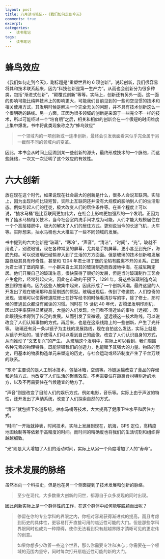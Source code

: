 ```yaml
---
layout: post
title: 八月读书笔记--《我们如何走到今天》
comments: true
excerpt: 
categories:
  -  读书笔记
tags:
  -  读书笔记
---
```



# 蜂鸟效应

《我们如何走到今天》，副标题是“重塑世界的 6 项创新”。说起创新，我们很容易将其和技术联系起来，因为“科技创新是第一生产力”。从而也会创新分为很多种类，包括“渐进式创新”，“颠覆式创新”等等。实际上，创新还有另外一面。这一面的影响可能比纯粹技术上的影响更大，可能我们目前见到的一些司空见惯的技术和相关使用方式，其发明时候是解决一个完全无关的问题，并不具有技术创新这么一个很明确的路线。另一方面，正因为很多领域的创新是来源于一些完全不一样的技术，所以可能经过一个“培育期”之后，相关和相似的创新会在一个很短的时间维度上集中爆发。书中将此类现象称之为“蜂鸟效应”

> 一个领域内的一项创新或一连串创新，最终会引发表面看来似乎完全属于另一截然不同的领域内的变革。

因此，本书会从时间上回溯到某一些创新的源头，最终形成技术的一个脉络，而这些脉络，一次又一次证明了这个效应的有效性。


# 六大创新

放在现在这个时代，如果说现在社会最大的创新是什么，很多人会说互联网。实际上，因为出现时间比较短暂，实际上互联网还并没有大规模的影响到人们的生活形态。例如引起人们的迁徙，极大改变人们的居住条件等。在某个程度上可以说，“抽水马桶”是比互联网更加伟大，在社会上影响更加强烈的一个发明。正因为有了抽水马桶相关技术，当今社会室内洗手间才成为可能，人们才能大规模居住在一个个高层楼房中，极大的解决了人们的居住方式。更别说当今的长途飞机，火车等。实际想来，抽水马桶也大大推进了一些不同领域的发展。

书中提到的六大创新是“玻璃”，“寒冷”，“声音”，“清洁”，“时间”，“光”。玻就不用说了，别说眼镜，现在各种常见的屏幕，尤其是手机屏幕，更小甚至到光纤，海底光缆。可以说玻璃已经输渗入到了生活的方方面面。但是玻璃的技术创新和发展路径极其具有传奇性，甚至和 1204 年君士坦丁堡的沦陷有脱离不开的关系。正因为君士坦丁堡的陷落，一小群来自土耳其的玻璃制造商西渡地中海，在威尼斯定居。他们开展自己的玻璃生意，很快获得了很好的发展，但是当时玻璃制作工艺会产生危险，经常引起火灾。因此在市政的干预下，1291 年，将这些玻璃制造商流放到穆拉诺岛。因为这些人被集中起来，因此形成了一个创新风潮。最终这里的人开发出了现在玻璃那种晶莹剔透的原型。玻璃出现后，传到了修道院，人们惊奇的发现，玻璃可以使得修道院修士在抄写经书的时候看清抄写的字，除了修士，那时候的普通民众都没有阅读的习惯。同时在 15 世纪 40 年代，古腾堡发明印刷机，因此识字率获得显著提高，大量的人们发现，他们看不清近处的事物（远视），因此眼镜技术得到了长足的发展。从而引发了显微镜，望远镜这一技术路线。可以说改变了人们认知事物的方式。再后来，也是在这条线路上的一些创新，产生了光纤等。 玻璃还有另一条以镜子为主线的发展路线，现在自拍这么发达，实际上就是从镜子开始的，镜子使得人们可以看到自己的画像，改变了人们认识自身的方式，从而推动了“文艺复兴”的产生。 从玻璃这个发明中，实际上可以看到，我们周围各种元素的物理特性，既能禁锢我们的创造力，也能赋予其强大的力量。物质的历史，用基本的物质构造单元来塑造的历史，与社会运动或经济制度产生了千丝万缕的联系。

“寒冷”主要说的是人工制冰技术，包括冰箱，空调等。冷链运输改变了食品的存储和运输方式，也改变了人们生活的聚集效应，不再需要住在距离食材特别近的地方，以及不再需要住在气候适宜的地方了。

“声音”则是改变了目前人们的娱乐方式，例如电影，音乐等。实际上由于声波的特性，还开发出了声纳系统，改变了人们探索自然的方式。

“清洁”就包括下水道系统，抽水马桶等技术，大大提高了健康卫生水平和居住方式。

“时间”一开始就钟表，时间技术，实际上发展到现在，航海，GPS 定位，高精度地图绘制等等依赖于高精度的时间。而时间的精确度也将我们的生活切割和组织得越越细致。

“光”则是大大增加了人们的活动时间，实际上从另一个角度增加了人的“寿命”。


# 技术发展的脉络

虽然本向一个科技史，但是也在另一个侧面提到了技术发展和创新的脉络。

> 至少在现代，大多数重大创新的问世，都源自于众多发现的同时出现。

因此创新实际上是一个群体性的工作，在这个群体中如何能够脱颖而出呢？

> 停留在你的专业学科的界限之内，你相对容易获得渐进式的提高，而且考虑到历史的具体性，更容易打开直接可用的临近性可能的大门。但是那些学科界限同时也成为一种障碍，使你无法看到只有超越界限才清晰可见的更宏伟的创意。
> 
> 如果你想多少改善一些这个世界，那么你需要专注和决心；你需要在一个领域的范围内坚守，同时每次打开扇临近性可能的新的大门。
